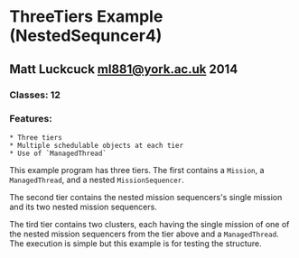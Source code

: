 ThreeTiers Example (NestedSequncer4)
=======

Matt Luckcuck <ml881@york.ac.uk> 2014
-----------------------------------

### Classes: 12


### Features:
	* Three tiers
	* Multiple schedulable objects at each tier
	* Use of `ManagedThread`


This example program has three tiers. The first contains a `Mission`, a `ManagedThread`, and a nested `MissionSequencer`. 

The second tier contains the nested mission sequencers's single mission and its two nested mission sequencers.

The tird tier contains two clusters, each having the single mission of one of the nested mission sequencers from the tier above and a `ManagedThread`. The execution is simple but this example is for testing the structure. 


